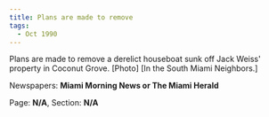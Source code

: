 ```yaml
---  
title: Plans are made to remove  
tags:  
  - Oct 1990  
---  
```

  
Plans are made to remove a derelict houseboat sunk off Jack Weiss' property in Coconut Grove. [Photo] [In the South Miami Neighbors.]  
  
Newspapers: **Miami Morning News or The Miami Herald**  
  
Page: **N/A**, Section: **N/A** 

